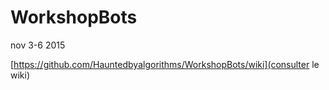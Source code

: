 # WorkshopBots
nov 3-6 2015


[https://github.com/Hauntedbyalgorithms/WorkshopBots/wiki](consulter le wiki)
